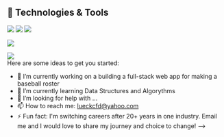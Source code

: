 ## 🔧 Technologies & Tools
![](https://img.shields.io/badge/Code-JavaScript-informational?style=flat&logo=javascript&logoColor=white&color=ED6A5A)
![](https://img.shields.io/badge/Code-Python-informational?style=flat&logo=go&logoColor=white&color=ED6A5A)
![](https://img.shields.io/badge/Shell-Bash-informational?style=flat&logo=gnu-bash&logoColor=white&color=ED6A5A)


<img
  align="center"
  src="https://github-readme-stats.vercel.app/api/?username=jefflueck&theme=synthwave"
/>

<a href="https://github.com/jefflueck">
  <img align="center" src="https://github-readme-stats.vercel.app/api/top-langs/?username=jefflueck&hide=java,html&title_color=ffffff&text_color=c9cacc&icon_color=2bbc8a&bg_color=ED6A5A" />
</a>
</br>
Here are some ideas to get you started:

- 🔭 I’m currently working on a building a full-stack web app for making a baseball roster
- 🌱 I’m currently learning Data Structures and Algorythms
- 🤔 I’m looking for help with ...
- 📫 How to reach me: lueckcfd@yahoo.com
- ⚡ Fun fact: I'm switching careers after 20+ years in one industry. Email me and I would love to share my journey and choice to change!
-->
